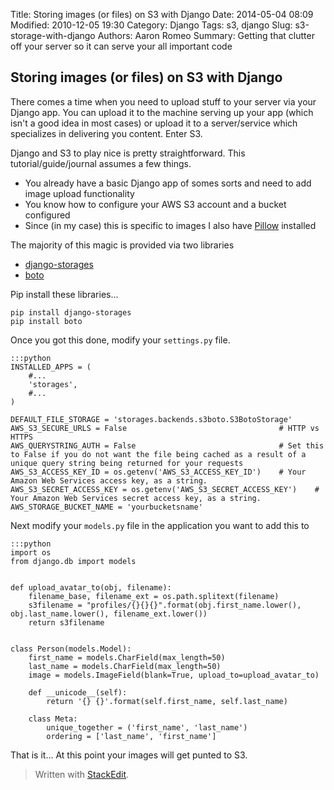 Title: Storing images (or files) on S3 with Django
Date: 2014-05-04 08:09
Modified: 2010-12-05 19:30
Category: Django
Tags: s3, django
Slug: s3-storage-with-django
Authors: Aaron Romeo
Summary: Getting that clutter off your server so it can serve your all important code

## Storing images (or files) on S3 with Django ##

There comes a time when you need to upload stuff to your server via your Django app. You can upload it to the machine serving up your app (which isn't a good idea in most cases) or upload it to a server/service which specializes in delivering you content. Enter S3.

Django and S3 to play nice is pretty straightforward. This tutorial/guide/journal assumes a few things.

 - You already have a basic Django app of somes sorts and need to add image upload functionality
 - You know how to configure your AWS S3 account and a bucket configured
 - Since (in my case) this is specific to images I also have [Pillow](http://pillow.readthedocs.org/en/latest/) installed

The majority of this magic is provided via two libraries

 - [django-storages](http://django-storages.readthedocs.org/en/latest/)
 - [boto](https://github.com/boto/boto)

Pip install these libraries...

    pip install django-storages
    pip install boto
    
Once you got this done, modify your `settings.py` file.

    :::python
    INSTALLED_APPS = (
        #...
        'storages',
        #...
    )

    DEFAULT_FILE_STORAGE = 'storages.backends.s3boto.S3BotoStorage'
    AWS_S3_SECURE_URLS = False                                  # HTTP vs HTTPS
    AWS_QUERYSTRING_AUTH = False                                # Set this to False if you do not want the file being cached as a result of a unique query string being returned for your requests
    AWS_S3_ACCESS_KEY_ID = os.getenv('AWS_S3_ACCESS_KEY_ID')    # Your Amazon Web Services access key, as a string.
    AWS_S3_SECRET_ACCESS_KEY = os.getenv('AWS_S3_SECRET_ACCESS_KEY')    # Your Amazon Web Services secret access key, as a string.
    AWS_STORAGE_BUCKET_NAME = 'yourbucketsname'

Next modify your `models.py` file in the application you want to add this to

    :::python
    import os
    from django.db import models


    def upload_avatar_to(obj, filename):
        filename_base, filename_ext = os.path.splitext(filename)
        s3filename = "profiles/{}{}{}".format(obj.first_name.lower(), obj.last_name.lower(), filename_ext.lower())
        return s3filename


    class Person(models.Model):
        first_name = models.CharField(max_length=50)
        last_name = models.CharField(max_length=50)
        image = models.ImageField(blank=True, upload_to=upload_avatar_to)

        def __unicode__(self):
            return '{} {}'.format(self.first_name, self.last_name)

        class Meta:
            unique_together = ('first_name', 'last_name')
            ordering = ['last_name', 'first_name']

That is it... At this point your images will get punted to S3.
 
 
> Written with [StackEdit](https://stackedit.io/).